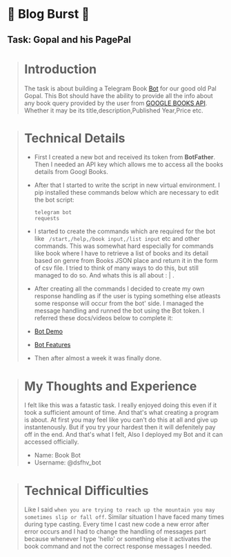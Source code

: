 # 📝 Blog Burst 📝

## Task: Gopal and his PagePal

> # Introduction
> The task is about building a Telegram Book [Bot](https://core.telegram.org/bots) for our good old Pal Gopal.
> This Bot should have the ability to provide all the info about any book query provided by the user from [GOOGLE BOOKS API](https://developers.google.com/books/docs/v1/using).
> Whether it may be its title,description,Published Year,Price etc.

> # Technical Details
> - First I created a new bot and received its token from **BotFather**. Then I needed an API key which allows me to access all the books details from Googl Books.
> - After that I started to write the script in new virtual environment. I pip installed these commands below which are necessary to edit the bot script:
>   
>   ```
>   telegram bot
>   requests
>   ```
> - I started to create the commands which are required for the bot like ``` /start,/help,/book input,/list input``` etc and other commands. This was somewhat hard especially for commands like book where I have to retrieve a list of books and its detail based on genre from Books JSON place and return it in the form of csv file. I tried to think of many ways to do this, but still managed to do so. And whats this is all about : | .
> - After creating all the commands I decided to create my own response handling as if the user is typing something else atleasts some response will occur from the bot' side. I managed the message handling and runned the bot using the Bot token. I referred these docs/videos below to complete it:
> - [Bot Demo](https://www.youtube.com/watch?v=vZtm1wuA2yc)
> - [Bot Features](https://core.telegram.org/bots/features)
> - Then after almost a week it was finally done.

> # My Thoughts and Experience
> I felt like this was a fatastic task. I really enjoyed doing this even if it took a sufficient amount of time. And that's what creating a program is about. At first you may feel like you can't do this at all and give up instantenously. But if you try your hardest then it will defenitely pay off in the end. And that's what I felt,
> Also I deployed my Bot and it can accessed officially.
> - Name: Book Bot
> - Username: @dsfhv_bot

> # Technical Difficulties
> Like I said ```when you are trying to reach up the mountain you may sometimes slip or fall off```. Similar situation I have faced many times during type casting.
> Every time I cast new code a new error after error occurs and I had to change the handling of messages part because whenever I type 'hello' or something else it activates the book command and not the correct response messages I needed.
